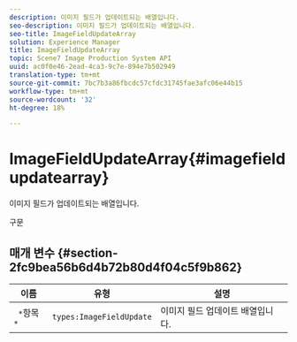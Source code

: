 ```yaml
---
description: 이미지 필드가 업데이트되는 배열입니다.
seo-description: 이미지 필드가 업데이트되는 배열입니다.
seo-title: ImageFieldUpdateArray
solution: Experience Manager
title: ImageFieldUpdateArray
topic: Scene7 Image Production System API
uuid: ac0f0e46-2ead-4ca3-9c7e-894e7b502949
translation-type: tm+mt
source-git-commit: 7bc7b3a86fbcdc57cfdc31745fae3afc06e44b15
workflow-type: tm+mt
source-wordcount: '32'
ht-degree: 18%

---
```



# ImageFieldUpdateArray{#imagefieldupdatearray}

이미지 필드가 업데이트되는 배열입니다.

구문

## 매개 변수 {#section-2fc9bea56b6d4b72b80d4f04c5f9b862}

| 이름 | 유형 | 설명 |
|---|---|---|
| ` *`항목`*` | `types:ImageFieldUpdate` | 이미지 필드 업데이트 배열입니다. |

